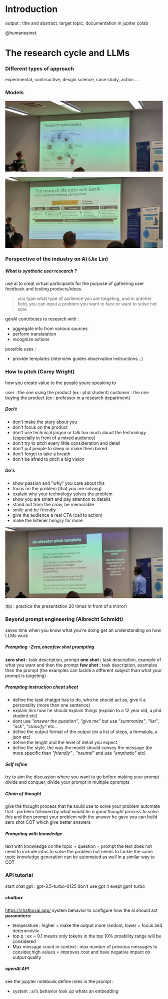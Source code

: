 # Introduction

output : title and abstract, target topic, documentation in jupiter colab

@humaneainet. 

# The research cycle and LLMs

### Different types of approach
experimental, contrsuctive, desgin science, case study, action ...

### Models

![](1.jpg)

![](2.jpg)


### Perspective of the industry on AI (Jie Lin)

##### What is synthetic user research ?
use ai to creat virtual participants for the purpose of gathering user feedback and testing products/ideas.

> you type what type of audience you are targeting, and in antoher field, you can input a problem you want to face or want to solve not sure 


genAI contributes to research with :
- aggregate info from various sources
- perform translatation
- recognize actions

possible uses : 
- provide templates (interview guides observation instructions...)

### How to pitch (Corey Wright)

how you create value to the people youre speaking to

user : the one using the product (ex : phd student)
customer : the one buying the product (ex : professor in a research department)

##### Don't

- don't make the story about you
- don't focus on the product
- don't use technical jargon or talk too much about the technology (especially in front of a mixed audience)
- don't try to pitch every little consideration and detail
- don't put people to sleep or make them bored
- don't forget to take a breath
- don't be afraid to pitch a big vision

##### Do's

- show passion and "why" you care about this
- focus on the problem (that you are solving)
- explain why your technology solves the problem
- show you are smart and pay attention to details
- stand out from the crow, be memorable
- smile and be friendly
- give the audience a real CTA (call to action)
- make the listener hungry for more

![](3.jpg)

(tip : practice the presentation 20 times in front of a mirror)

### Beyond prompt engineering (Albrecht Schmidt)

saves time when you know what you're doing
get an understanding on how LLMs work

##### Prompting -Zero,onenfew shot prompting
**zero shot :** task description, prompt
**one shot :** task description, example of what you want and then the prompt
**few shot :** task description, examples then the prompt (the examples can tackle a different subject than what your prompt is targeting)

##### Prompting instruction cheat sheet
- define the task chatgpt has to do, who he should act as, give it a personality (more than one sentence)
- explain him how he should explain things (explain to a 12 year old, a phd student etc)
- dont use *"answer the question"*, *"give me"* but use *"summarize"*, *"list"*, *"ask"*, *"classify"* etc..
- define the output format of the output (ex a list of steps, a formalula, a json etc) 
- define the lenght and the level of detail you expect
- define the style, the way the model should convey the message (be more specific than *"friendly"* , *"neutral"* and use *"emphatic"* etc) 

##### Self refine 

try to aim the discussion where you want to go before making your prompt
divide and conquer, divide your prompt in multiple cprompts

##### Chain of thought

give the thought process that he sould use to solve your problem
automate that : porblem followed by *what would be a good thought process to solve this* and then prompt your problem with the answer he gave
you can build zero shot COT which give better answers

##### Prompting with knowledge
text with knowledge on the topic + question = prompt
the text does not need to include infos to solve the problem but needs to tackle the same topic
knowledge generation can be automated as well in a similar way to COT

### API tutorial
start chat gpt : gpt-3.5-turbo-0125
don't use gpt 4 exept gpt4 turbo
##### chatbox
https://chatboxai.app/
system behavior to configure how the ai should act
**parameters:**
- temperature : higher = make the output more random, lower = focus and deterministic
- top p : ex = 0.1 means only tokens in the top 10% proability range will be considered
- Max message count in context : max number of previous messages to consider,high values = improves cost and have negative impact on output quality

##### openAI API
see the jupyter notebook
define roles in the prompt : 
- system : ai's behavior
look up whats an embedding